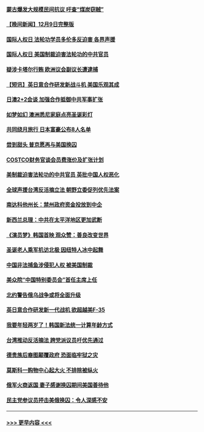 #### [蒙古爆发大规模民间抗议 吁查“煤炭窃贼”](../pages/prog202/a103595007.md?t=12101550) 
#### [【晚间新闻】12月9日完整版](../pages/prog202/a103594893.md?t=12101550) 
#### [国际人权日 法轮功学员多伦多反迫害 各界声援](../pages/prog202/a103594925.md?t=12101550) 
#### [国际人权日 美国制裁迫害法轮功的中共官员](../pages/prog202/a103594856.md?t=12101550) 
#### [疑涉卡塔尔行贿 欧洲议会副议长遭逮捕](../pages/prog202/a103594865.md?t=12101550) 
#### [【短讯】英日意合作研发新战斗机 美国乐观其成](../pages/prog202/a103594787.md?t=12101550) 
#### [日澳2+2会谈 加强合作抵御中共军事扩张](../pages/prog202/a103594789.md?t=12101550) 
#### [如梦如幻 澳洲悉尼家庭点亮圣诞彩灯](../pages/prog202/a103594804.md?t=12101550) 
#### [共同绕月旅行 日本富豪公布8人名单](../pages/prog202/a103594769.md?t=12101550) 
#### [尝到甜头 普京愿再与美国换囚](../pages/prog202/a103594703.md?t=12101550) 
#### [COSTCO财务官谈会员费涨价及扩张计划](../pages/prog202/a103594644.md?t=12101550) 
#### [美制裁迫害法轮功的中共官员 英批中国人权恶化](../pages/prog202/a103594590.md?t=12101550) 
#### [全球声援台湾反活摘立法 朝野立委促列优先法案](../pages/prog202/a103594539.md?t=12101550) 
#### [南达科他州长：禁州政府资金投放到中企](../pages/prog202/a103594476.md?t=12101550) 
#### [新西兰总理：中共在太平洋地区更加武断](../pages/prog202/a103594543.md?t=12101550) 
#### [《演员梦》韩国首映 观众赞：善良改变世界](../pages/prog202/a103594550.md?t=12101550) 
#### [圣诞老人乘军机访北极 因纽特人冰中起舞](../pages/prog202/a103594509.md?t=12101550) 
#### [中国非法捕鱼涉侵犯人权 被美国制裁](../pages/prog202/a103594414.md?t=12101550) 
#### [美众院“中国特别委员会”首任主席上任](../pages/prog202/a103594380.md?t=12101550) 
#### [北约警告俄乌战争或将全面升级](../pages/prog202/a103594385.md?t=12101550) 
#### [英日意合作研发新一代战机 欲超越美F-35](../pages/prog202/a103594346.md?t=12101550) 
#### [我要年轻两岁了！韩国新法统一计算年龄方式](../pages/prog202/a103594309.md?t=12101550) 
#### [台湾推动反活摘法 跨党派议员吁优先通过](../pages/prog202/a103594310.md?t=12101550) 
#### [德贵族后裔图颠覆政府 恐面临牢狱之灾](../pages/prog202/a103594297.md?t=12101550) 
#### [莫斯科一购物中心起大火 不排除被纵火](../pages/prog202/a103594188.md?t=12101550) 
#### [俄军火商返国 妻子感谢换囚期间美国善待他](../pages/prog202/a103594185.md?t=12101550) 
#### [民主党参议员抨击美俄换囚：令人深感不安](../pages/prog202/a103594207.md?t=12101550) 

----
#### [ >>> 更早内容 <<< ](../indexes/prog202-earlier.md)
